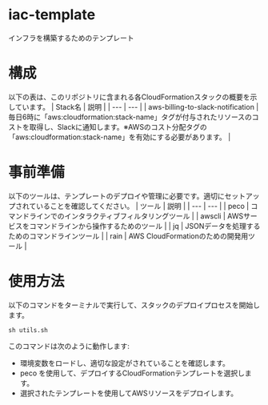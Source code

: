 # iac-template
インフラを構築するためのテンプレート

# 構成
以下の表は、このリポジトリに含まれる各CloudFormationスタックの概要を示しています。
| Stack名 | 説明 |
| --- | --- |
| aws-billing-to-slack-notification | 毎日6時に「aws:cloudformation:stack-name」タグが付与されたリソースのコストを取得し、Slackに通知します。※AWSのコスト分配タグの「aws:cloudformation:stack-name」を有効にする必要があります。 |

# 事前準備
以下のツールは、テンプレートのデプロイや管理に必要です。適切にセットアップされていることを確認してください。
| ツール | 説明 |
| --- | --- |
| peco | コマンドラインでのインタラクティブフィルタリングツール |
| awscli | AWSサービスをコマンドラインから操作するためのツール |
| jq | JSONデータを処理するためのコマンドラインツール |
| rain | AWS CloudFormationのための開発用ツール |

# 使用方法
以下のコマンドをターミナルで実行して、スタックのデプロイプロセスを開始します。

```
sh utils.sh
```

このコマンドは次のように動作します:
- 環境変数をロードし、適切な設定がされていることを確認します。
- peco を使用して、デプロイするCloudFormationテンプレートを選択します。
- 選択されたテンプレートを使用してAWSリソースをデプロイします。